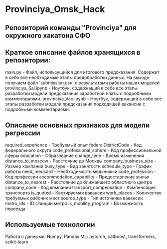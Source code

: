 # Provinciya_Omsk_Hack
## Репозиторий команды "Provinciya" для окружного хакатона СФО
## Краткое описание файлов хранящихся в репозитории:
main.py - Файл, использущийся для итогового предсказания. Содержит в себе все необходимые этапы предобработки данных. На выходе получаем файл 'submission.csv' с результатами работы наших моделей
provinciya_Sal.ipynb - Ноутбук, содержащий в себе все этапы разработки модели предсказания заработной платы с подробными комментариями.
provinciya_Vac.ipynb - Ноутбук, содержащий в себе все этапы разработки модели предсказания подходящей вакансии с подробными комментариями.
## Описание основных признаков для модели регрессии
required_experience - Требуемый опыт
federalDistrictCode - Код федерального округа
code_professional_sphere - Код профессиональной сферы
education - Образование
change_time - Время изменения
distance_to_moscow - Расстояние до Москвы
company_business_size - Размер компании
busy_type - Вид занятости
schedule_type - График работы
need_medcard - Необходимость медкнижки
code_profession - Код профессии
accommodation_capability - Предоставление жилья
distance_to_nearest - Расстояние до ближайшего областного центра
company_code - Код компании
transport_compensation - Компенсация транспорта
is_quoted - Квотируемая вакансия
work_places - Количество требуемых рабочих мест
source_type - Тип источника вакансии
metro_ids - ID станции метро
is_mobility_program - Возможность переезда
## Используемые технологии
Работа с данными: Numpy, Pandas
ML: pytorch, catboost, transformers, scikit-learn
